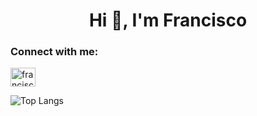 <h1 align="center">Hi 👋, I'm Francisco</h1>

<h3 align="left">Connect with me:</h3>
<p align="left">
<a href="https://linkedin.com/in/francisco-pedraza-vázquez-8a37b8234" target="blank"><img align="center" src="https://raw.githubusercontent.com/rahuldkjain/github-profile-readme-generator/master/src/images/icons/Social/linked-in-alt.svg" alt="francisco pedraza vazquez" height="30" width="40" /></a>
</p>

![Top Langs](https://github-readme-stats.vercel.app/api/top-langs/?username=fpedrazav02&hide=TeX&layout=compact)
